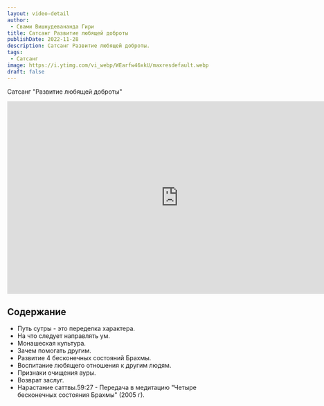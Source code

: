```yaml
---
layout: video-detail
author:
 - Свами Вишнудевананда Гири
title: Сатсанг Развитие любящей доброты
publishDate: 2022-11-28
description: Сатсанг Развитие любящей доброты. 
tags: 
 - Сатсанг
image: https://i.ytimg.com/vi_webp/WEarfw46xkU/maxresdefault.webp
draft: false
---
```


 Сатсанг "Развитие любящей доброты"

<iframe width="790" height="444" src="https://www.youtube.com/embed/WEarfw46xkU" frameborder="0" allowfullscreen=""></iframe> 

## Содержание
- Путь сутры - это переделка характера.
- На что следует направлять ум.
- Монашеская культура.
- Зачем помогать другим.
- Развитие 4 бесконечных состояний Брахмы.
- Воспитание любящего отношения к другим людям.
- Признаки очищения ауры.
- Возврат заслуг.
- Нарастание саттвы.59:27 - Передача в медитацию "Четыре бесконечных состояния Брахмы" (2005 г).
